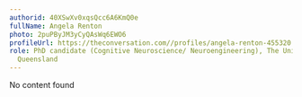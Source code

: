 ```yaml
---
authorid: 40XSwXv0xqsQcc6A6KmQ0e
fullName: Angela Renton
photo: 2puPByJM3yCyQAsWq6EWO6
profileUrl: https://theconversation.com//profiles/angela-renton-455320
role: PhD candidate (Cognitive Neuroscience/ Neuroengineering), The University of
  Queensland
---
```

No content found